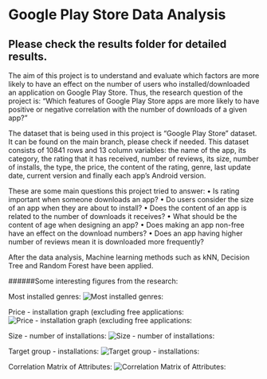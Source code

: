 # Google Play Store Data Analysis

## Please check the results folder for detailed results.

The aim of this project is to understand and evaluate which factors are more likely to have an effect on the number of users who installed/downloaded an application on Google Play Store. Thus, the research question of the project is: “Which features of Google Play Store apps are more likely to have positive or negative correlation with the number of downloads of a given app?”

The dataset that is being used in this project is “Google Play Store” dataset. It can be found on the main branch, please check if needed. This dataset consists of 10841 rows and 13 column variables: the name of the app, its category, the rating that it has received, number of reviews, its size, number of installs, the type, the price, the content of the rating, genre, last update date, current version and finally each app’s Android version.

These are some main questions this project tried to answer:
• Is rating important when someone downloads an app?
• Do users consider the size of an app when they are about to install?
• Does the content of an app is related to the number of downloads it receives?
• What should be the content of age when designing an app?
• Does making an app non-free have an effect on the download numbers?
• Does an app having higher number of reviews mean it is downloaded more frequently?

After the data analysis, Machine learning methods such as kNN, Decision Tree and Random Forest have been applied. 

######Some interesting figures from the research:

Most installed genres:
![Most installed genres:](https://user-images.githubusercontent.com/51164676/142004387-a991b24a-9dac-46f2-ae6f-66040f9d9ff8.JPG)

Price - installation graph (excluding free applications: 
![Price - installation graph (excluding free applications: ](https://user-images.githubusercontent.com/51164676/142004446-976b6342-a699-4be1-9bce-5cf07b7e8186.JPG)

Size - number of installations: 
![Size - number of installations: ](https://user-images.githubusercontent.com/51164676/142004491-a88380de-aa72-4523-92a0-f63ad84d5988.JPG)

Target group - installations: 
![Target group - installations: ](https://user-images.githubusercontent.com/51164676/142004519-034844d9-4fcc-4431-8b3b-73a5deae5096.JPG)

Correlation Matrix of Attributes: 
![Correlation Matrix of Attributes: ](https://user-images.githubusercontent.com/51164676/142004556-173035cb-b2ae-41ca-a07e-61a3fddef1d2.JPG)
